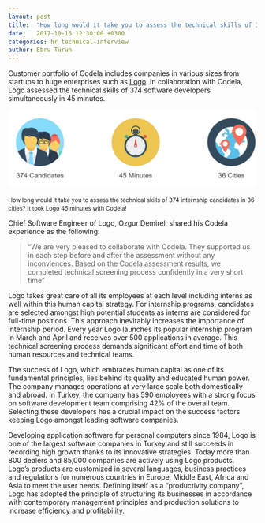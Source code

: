 ```yaml
---
layout: post
title:  "How long would it take you to assess the technical skills of 300+ internship candidates in 30+ cities?"
date:   2017-10-16 12:30:00 +0300
categories: hr technical-interview
author: Ebru Türün
---
```

Customer portfolio of Codela includes companies in various sizes from startups to huge enterprises such as [Logo](https://www.logo.com.tr/en). In collaboration with Codela, Logo assessed the technical skills of 374 software developers simultaneously in 45 minutes.

![Logo chose Codela](/images/logo-374-candidates.jpg)
<p class="text-center"><small>How long would it take you to assess the technical skills of 374 internship candidates in 36 cities? It took Logo 45 minutes with Codela!</small></p>


Chief Software Engineer of Logo, Ozgur Demirel, shared his Codela experience as the following:

> “We are very pleased to collaborate with Codela. They supported us in each step before and after the assessment without any inconviences. Based on the Codela assessment results, we completed technical screening process confidently in a very short time”

Logo takes great care of all its employees at each level including interns as well within this human capital strategy. For internship programs, candidates are selected amongst high potential students as interns are considered for full-time positions. This approach inevitably increases the importance of internship period. Every year Logo launches its popular internship program in March and April and receives over 500 applications in average. This technical screening process demands significant effort and time of both human resources and technical teams.

The success of Logo, which embraces human capital as one of its fundamental principles, lies behind its quality and educated human power. The company manages operations at very large scale both domestically and abroad. In Turkey, the company has 590 employees with a strong focus on software development team comprising 42% of the overall team. Selecting these developers has a crucial impact on the success factors keeping Logo amongst leading software companies.

Developing application software for personal computers since 1984, Logo is one of the largest software companies in Turkey and still succeeds in recording high growth thanks to its innovative strategies.
Today more than 800 dealers and 85,000 companies are actively using Logo products. Logo’s products are customized in several languages, business practices and regulations for numerous countries in Europe, Middle East, Africa and Asia to meet the user needs. Defining itself as a “productivity company”, Logo has adopted the principle of structuring its businesses in accordance with contemporary management principles and production solutions to increase efficiency and profitability.